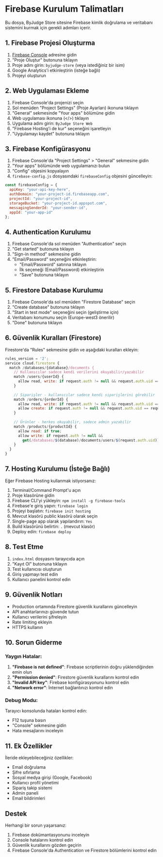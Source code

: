# Firebase Kurulum Talimatları

Bu dosya, ByJudge Store sitesine Firebase kimlik doğrulama ve veritabanı sistemini kurmak için gerekli adımları içerir.

## 1. Firebase Projesi Oluşturma

1. [Firebase Console](https://console.firebase.google.com/) adresine gidin
2. "Proje Oluştur" butonuna tıklayın
3. Proje adını girin: `byjudge-store` (veya istediğiniz bir isim)
4. Google Analytics'i etkinleştirin (isteğe bağlı)
5. Projeyi oluşturun

## 2. Web Uygulaması Ekleme

1. Firebase Console'da projenizi seçin
2. Sol menüden "Project Settings" (Proje Ayarları) ikonuna tıklayın
3. "General" sekmesinde "Your apps" bölümüne gidin
4. Web uygulaması ikonuna (</>) tıklayın
5. Uygulama adını girin: `ByJudge Store Web`
6. "Firebase Hosting'i de kur" seçeneğini işaretleyin
7. "Uygulamayı kaydet" butonuna tıklayın

## 3. Firebase Konfigürasyonu

1. Firebase Console'da "Project Settings" > "General" sekmesine gidin
2. "Your apps" bölümünde web uygulamanızı bulun
3. "Config" objesini kopyalayın
4. `firebase-config.js` dosyasındaki `firebaseConfig` objesini güncelleyin:

```javascript
const firebaseConfig = {
  apiKey: "your-api-key-here",
  authDomain: "your-project-id.firebaseapp.com",
  projectId: "your-project-id",
  storageBucket: "your-project-id.appspot.com",
  messagingSenderId: "your-sender-id",
  appId: "your-app-id"
};
```

## 4. Authentication Kurulumu

1. Firebase Console'da sol menüden "Authentication" seçin
2. "Get started" butonuna tıklayın
3. "Sign-in method" sekmesine gidin
4. "Email/Password" seçeneğini etkinleştirin:
   - "Email/Password" satırına tıklayın
   - İlk seçeneği (Email/Password) etkinleştirin
   - "Save" butonuna tıklayın

## 5. Firestore Database Kurulumu

1. Firebase Console'da sol menüden "Firestore Database" seçin
2. "Create database" butonuna tıklayın
3. "Start in test mode" seçeneğini seçin (geliştirme için)
4. Veritabanı konumunu seçin (Europe-west3 önerilir)
5. "Done" butonuna tıklayın

## 6. Güvenlik Kuralları (Firestore)

Firestore'da "Rules" sekmesine gidin ve aşağıdaki kuralları ekleyin:

```javascript
rules_version = '2';
service cloud.firestore {
  match /databases/{database}/documents {
    // Kullanıcılar sadece kendi verilerini okuyabilir/yazabilir
    match /users/{userId} {
      allow read, write: if request.auth != null && request.auth.uid == userId;
    }
    
    // Siparişler - kullanıcılar sadece kendi siparişlerini görebilir
    match /orders/{orderId} {
      allow read, write: if request.auth != null && request.auth.uid == resource.data.userId;
      allow create: if request.auth != null && request.auth.uid == request.resource.data.userId;
    }
    
    // Ürünler - herkes okuyabilir, sadece admin yazabilir
    match /products/{productId} {
      allow read: if true;
      allow write: if request.auth != null && 
        get(/databases/$(database)/documents/users/$(request.auth.uid)).data.role == 'admin';
    }
  }
}
```

## 7. Hosting Kurulumu (İsteğe Bağlı)

Eğer Firebase Hosting kullanmak istiyorsanız:

1. Terminal/Command Prompt'u açın
2. Proje klasörüne gidin
3. Firebase CLI'yi yükleyin: `npm install -g firebase-tools`
4. Firebase'e giriş yapın: `firebase login`
5. Projeyi başlatın: `firebase init hosting`
6. Mevcut klasörü public klasörü olarak seçin
7. Single-page app olarak yapılandırın: `Yes`
8. Build klasörünü belirtin: `.` (mevcut klasör)
9. Deploy edin: `firebase deploy`

## 8. Test Etme

1. `index.html` dosyasını tarayıcıda açın
2. "Kayıt Ol" butonuna tıklayın
3. Test kullanıcısı oluşturun
4. Giriş yapmayı test edin
5. Kullanıcı panelini kontrol edin

## 9. Güvenlik Notları

- Production ortamında Firestore güvenlik kurallarını güncelleyin
- API anahtarlarınızı güvende tutun
- Kullanıcı verilerini şifreleyin
- Rate limiting ekleyin
- HTTPS kullanın

## 10. Sorun Giderme

### Yaygın Hatalar:

1. **"Firebase is not defined"**: Firebase scriptlerinin doğru yüklendiğinden emin olun
2. **"Permission denied"**: Firestore güvenlik kurallarını kontrol edin
3. **"Invalid API key"**: Firebase konfigürasyonunu kontrol edin
4. **"Network error"**: İnternet bağlantınızı kontrol edin

### Debug Modu:

Tarayıcı konsolunda hataları kontrol edin:
- F12 tuşuna basın
- "Console" sekmesine gidin
- Hata mesajlarını inceleyin

## 11. Ek Özellikler

İleride ekleyebileceğiniz özellikler:
- Email doğrulama
- Şifre sıfırlama
- Sosyal medya girişi (Google, Facebook)
- Kullanıcı profil yönetimi
- Sipariş takip sistemi
- Admin paneli
- Email bildirimleri

## Destek

Herhangi bir sorun yaşarsanız:
1. Firebase dokümantasyonunu inceleyin
2. Console hatalarını kontrol edin
3. Güvenlik kurallarını gözden geçirin
4. Firebase Console'da Authentication ve Firestore bölümlerini kontrol edin
